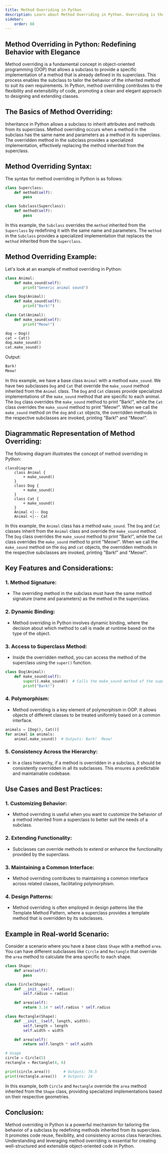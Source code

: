 ```yaml
---
title: Method Overriding in Python
description: Learn about Method Overriding in Python. Overriding is the ability of a class to change the implementation of a method provided by one of its ancestors. Overriding is a very important part of OOP since it is the feature that makes inheritance exploit its full power.
sidebar: 
    order: 88
---
```


<!-- ```python title="function_overloading.py" showLineNumbers{1} {1-3, 5-7, 9-11}
def add(a, b):
    print("Two arguments\n")
    return a + b

def add(a, b, c):
    print("Three arguments\n")
    return a + b + c

def add(a, b, c, d):
    print("Four arguments\n")
    return a + b + c + d

print(add(1, 2))
print(add(1, 2, 3))
print(add(1, 2, 3, 4))
```

Output:
```cmd title="command" showLineNumbers{1} {2-5}
C:\Users\username>python function_overloading.py
Traceback (most recent call last):
  File "function_overloading.py", line 11, in <module>
    print(add(1, 2))
TypeError: add() missing 2 required positional arguments: 'c' and 'd'
```

In the above example, we have defined three functions with the same name but with different parameters. The first function takes two arguments, the second function takes three arguments, and the third function takes four arguments. We have called the `add()` function with two, three, and four arguments. The output shows that the `add()` function is called based on the number of arguments passed to it. The `add()` function is called with two arguments, three arguments, and four arguments. In Python, function overloading is achieved by using default arguments and variable-length arguments. Let's see how to achieve function overloading in Python using default arguments and variable-length arguments. -->

## Method Overriding in Python: Redefining Behavior with Elegance
Method overriding is a fundamental concept in object-oriented programming (OOP) that allows a subclass to provide a specific implementation of a method that is already defined in its superclass. This process enables the subclass to tailor the behavior of the inherited method to suit its own requirements. In Python, method overriding contributes to the flexibility and extensibility of code, promoting a clean and elegant approach to designing and extending classes.

## The Basics of Method Overriding:
Inheritance in Python allows a subclass to inherit attributes and methods from its superclass. Method overriding occurs when a method in the subclass has the same name and parameters as a method in its superclass. The overridden method in the subclass provides a specialized implementation, effectively replacing the method inherited from the superclass.

## Method Overriding Syntax:
The syntax for method overriding in Python is as follows:

```python title="method_overriding.py" {2-3, 6-7}
class Superclass:
    def method(self):
        pass

class Subclass(Superclass):
    def method(self):
        pass
```

In this example, the `Subclass` overrides the `method` inherited from the `Superclass` by redefining it with the same name and parameters. The `method` in the `Subclass` provides a specialized implementation that replaces the `method` inherited from the `Superclass`.

## Method Overriding Example:
Let's look at an example of method overriding in Python:

```python title="method_overriding.py" {2-3, 6-7, 10-11}
class Animal:
    def make_sound(self):
        print("Generic animal sound")

class Dog(Animal):
    def make_sound(self):
        print("Bark!")

class Cat(Animal):
    def make_sound(self):
        print("Meow!")

dog = Dog()
cat = Cat()
dog.make_sound()
cat.make_sound()
```

Output:
```cmd title="command" showLineNumbers{1} {2-5}
Bark!
Meow!
```

In this example, we have a base class `Animal` with a method `make_sound`. We have two subclasses `Dog` and `Cat` that override the `make_sound` method inherited from the `Animal` class. The `Dog` and `Cat` classes provide specialized implementations of the `make_sound` method that are specific to each animal. The `Dog` class overrides the `make_sound` method to print "Bark!", while the `Cat` class overrides the `make_sound` method to print "Meow!". When we call the `make_sound` method on the `dog` and `cat` objects, the overridden methods in the respective subclasses are invoked, printing "Bark!" and "Meow!".

## Diagrammatic Representation of Method Overriding:
The following diagram illustrates the concept of method overriding in Python:

```mermaid title="Method Overriding" desc="Method Overriding"
classDiagram
    class Animal {
        + make_sound()
    }
    class Dog {
        + make_sound()
    }
    class Cat {
        + make_sound()
    }
    Animal <|-- Dog
    Animal <|-- Cat
```

In this example, the `Animal` class has a method `make_sound`. The `Dog` and `Cat` classes inherit from the `Animal` class and override the `make_sound` method. The `Dog` class overrides the `make_sound` method to print "Bark!", while the `Cat` class overrides the `make_sound` method to print "Meow!". When we call the `make_sound` method on the `dog` and `cat` objects, the overridden methods in the respective subclasses are invoked, printing "Bark!" and "Meow!".









## Key Features and Considerations:

### 1. **Method Signature:**
   - The overriding method in the subclass must have the same method signature (name and parameters) as the method in the superclass.

### 2. **Dynamic Binding:**
   - Method overriding in Python involves dynamic binding, where the decision about which method to call is made at runtime based on the type of the object.

### 3. **Access to Superclass Method:**
   - Inside the overridden method, you can access the method of the superclass using the `super()` function.

   ```python title="method_overriding.py" showLineNumbers{1} {1-4}
   class Dog(Animal):
       def make_sound(self):
           super().make_sound()  # Calls the make_sound method of the superclass
           print("Bark!")
   ```

### 4. **Polymorphism:**
   - Method overriding is a key element of polymorphism in OOP. It allows objects of different classes to be treated uniformly based on a common interface.

   ```python title="method_overrinding.py" showLineNumbers{1} {1-4}
   animals = [Dog(), Cat()]
   for animal in animals:
       animal.make_sound()  # Outputs: Bark!  Meow!
   ```

### 5. **Consistency Across the Hierarchy:**
   - In a class hierarchy, if a method is overridden in a subclass, it should be consistently overridden in all its subclasses. This ensures a predictable and maintainable codebase.

## Use Cases and Best Practices:

### 1. **Customizing Behavior:**
   - Method overriding is useful when you want to customize the behavior of a method inherited from a superclass to better suit the needs of a subclass.

### 2. **Extending Functionality:**
   - Subclasses can override methods to extend or enhance the functionality provided by the superclass.

### 3. **Maintaining a Common Interface:**
   - Method overriding contributes to maintaining a common interface across related classes, facilitating polymorphism.

### 4. **Design Patterns:**
   - Method overriding is often employed in design patterns like the Template Method Pattern, where a superclass provides a template method that is overridden by its subclasses.

## Example in Real-world Scenario:

Consider a scenario where you have a base class `Shape` with a method `area`. You can have different subclasses like `Circle` and `Rectangle` that override the `area` method to calculate the area specific to each shape.

```python title="method_overriding.py" {2-3, 9-10,17-18}
class Shape:
    def area(self):
        pass

class Circle(Shape):
    def __init__(self, radius):
        self.radius = radius

    def area(self):
        return 3.14 * self.radius * self.radius

class Rectangle(Shape):
    def __init__(self, length, width):
        self.length = length
        self.width = width

    def area(self):
        return self.length * self.width

# Usage
circle = Circle(5)
rectangle = Rectangle(4, 6)

print(circle.area())      # Outputs: 78.5
print(rectangle.area())   # Outputs: 24
```

In this example, both `Circle` and `Rectangle` override the `area` method inherited from the `Shape` class, providing specialized implementations based on their respective geometries.

## Conclusion:

Method overriding in Python is a powerful mechanism for tailoring the behavior of a subclass by redefining methods inherited from its superclass. It promotes code reuse, flexibility, and consistency across class hierarchies. Understanding and leveraging method overriding is essential for creating well-structured and extensible object-oriented code in Python.